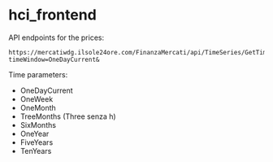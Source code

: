 # hci_frontend

API endpoints for the prices:

```
https://mercatiwdg.ilsole24ore.com/FinanzaMercati/api/TimeSeries/GetTimeSeries/IT0005217770.MOT?timeWindow=OneDayCurrent&
```

Time parameters:
- OneDayCurrent
- OneWeek
- OneMonth
- TreeMonths (Three senza h)
- SixMonths
- OneYear
- FiveYears
- TenYears

